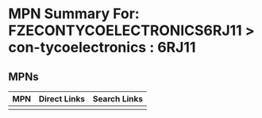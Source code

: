 



# MPN Summary For: FZECONTYCOELECTRONICS6RJ11 > con-tycoelectronics : 6RJ11

## MPNs
  

|MPN|Direct Links|Search Links|
| :--- | :--- | :--- |
||||

